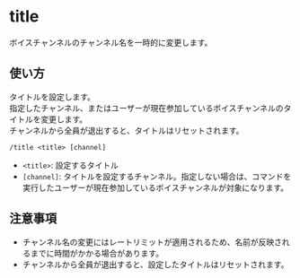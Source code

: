 # title

ボイスチャンネルのチャンネル名を一時的に変更します。

## 使い方

タイトルを設定します。  
指定したチャンネル、またはユーザーが現在参加しているボイスチャンネルのタイトルを変更します。  
チャンネルから全員が退出すると、タイトルはリセットされます。

```text
/title <title> [channel]
```

- `<title>`: 設定するタイトル
- `[channel]`: タイトルを設定するチャンネル。指定しない場合は、コマンドを実行したユーザーが現在参加しているボイスチャンネルが対象になります。

## 注意事項

- チャンネル名の変更にはレートリミットが適用されるため、名前が反映されるまでに時間がかかる場合があります。
- チャンネルから全員が退出すると、設定したタイトルはリセットされます。
